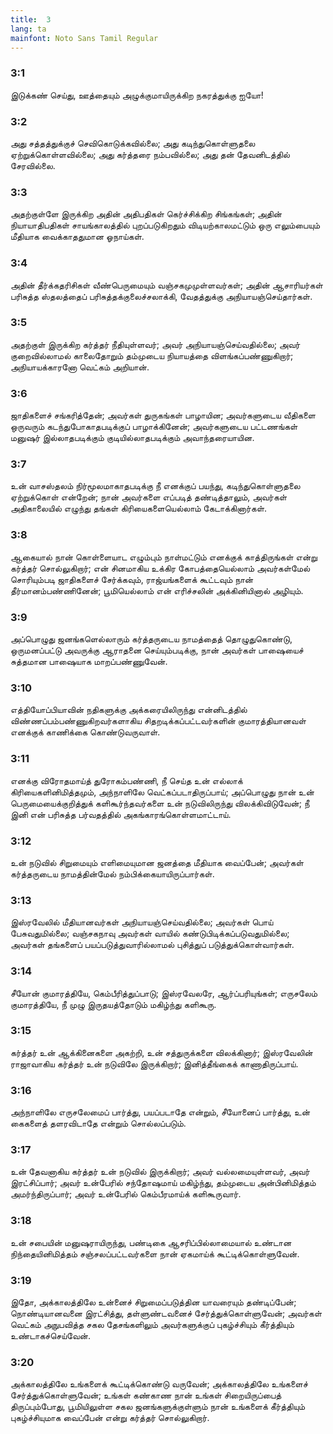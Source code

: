 ```yaml
---
title:  3
lang: ta
mainfont: Noto Sans Tamil Regular
---
```


###  3:1

இடுக்கண் செய்து, ஊத்தையும் அழுக்குமாயிருக்கிற நகரத்துக்கு ஐயோ!

###  3:2

அது சத்தத்துக்குச் செவிகொடுக்கவில்லை; அது கடிந்துகொள்ளுதலை ஏற்றுக்கொள்ளவில்லை; அது கர்த்தரை நம்பவில்லை; அது தன் தேவனிடத்தில் சேரவில்லை.

###  3:3

அதற்குள்ளே இருக்கிற அதின் அதிபதிகள் கெர்ச்சிக்கிற சிங்கங்கள்; அதின் நியாயாதிபதிகள் சாயங்காலத்தில் புறப்படுகிறதும் விடியற்காலமட்டும் ஒரு எலும்பையும் மீதியாக வைக்காததுமான ஓநாய்கள்.

###  3:4

அதின் தீர்க்கதரிசிகள் வீண்பெருமையும் வஞ்சகமுமுள்ளவர்கள்; அதின் ஆசாரியர்கள் பரிசுத்த ஸ்தலத்தைப் பரிசுத்தக்குலைச்சலாக்கி, வேதத்துக்கு அநியாயஞ்செய்தார்கள்.

###  3:5

அதற்குள் இருக்கிற கர்த்தர் நீதியுள்ளவர்; அவர் அநியாயஞ்செய்வதில்லை; அவர் குறைவில்லாமல் காலைதோறும் தம்முடைய நியாயத்தை விளங்கப்பண்ணுகிறார்; அநியாயக்காரனோ வெட்கம் அறியான்.

###  3:6

ஜாதிகளைச் சங்கரித்தேன்; அவர்கள் துருகங்கள் பாழாயின; அவர்களுடைய வீதிகளை ஒருவரும் கடந்துபோகாதபடிக்குப் பாழாக்கினேன்; அவர்களுடைய பட்டணங்கள் மனுஷர் இல்லாதபடிக்கும் குடியில்லாதபடிக்கும் அவாந்தரையாயின.

###  3:7

உன் வாசஸ்தலம் நிர்மூலமாகாதபடிக்கு நீ எனக்குப் பயந்து, கடிந்துகொள்ளுதலை ஏற்றுக்கொள் என்றேன்; நான் அவர்களை எப்படித் தண்டித்தாலும், அவர்கள் அதிகாலையில் எழுந்து தங்கள் கிரியைகளையெல்லாம் கேடாக்கினார்கள்.

###  3:8

ஆகையால் நான் கொள்ளையாட எழும்பும் நாள்மட்டும் எனக்குக் காத்திருங்கள் என்று கர்த்தர் சொல்லுகிறார்; என் சினமாகிய உக்கிர கோபத்தையெல்லாம் அவர்கள்மேல் சொரியும்படி ஜாதிகளைச் சேர்க்கவும், ராஜ்யங்களைக் கூட்டவும் நான் தீர்மானம்பண்ணினேன்; பூமியெல்லாம் என் எரிச்சலின் அக்கினியினால் அழியும்.

###  3:9

அப்பொழுது ஜனங்களெல்லாரும் கர்த்தருடைய நாமத்தைத் தொழுதுகொண்டு, ஒருமனப்பட்டு அவருக்கு ஆராதனை செய்யும்படிக்கு, நான் அவர்கள் பாஷையைச் சுத்தமான பாஷையாக மாறப்பண்ணுவேன்.

###  3:10

எத்தியோப்பியாவின் நதிகளுக்கு அக்கரையிலிருந்து என்னிடத்தில் விண்ணப்பம்பண்ணுகிறவர்களாகிய சிதறடிக்கப்பட்டவர்களின் குமாரத்தியானவள் எனக்குக் காணிக்கை கொண்டுவருவாள்.

###  3:11

எனக்கு விரோதமாய்த் துரோகம்பண்ணி, நீ செய்த உன் எல்லாக் கிரியைகளினிமித்தமும், அந்நாளிலே வெட்கப்படாதிருப்பாய்; அப்பொழுது நான் உன் பெருமையைக்குறித்துக் களிகூர்ந்தவர்களை உன் நடுவிலிருந்து விலக்கிவிடுவேன்; நீ இனி என் பரிசுத்த பர்வதத்தில் அகங்காரங்கொள்ளமாட்டாய்.

###  3:12

உன் நடுவில் சிறுமையும் எளிமையுமான ஜனத்தை மீதியாக வைப்பேன்; அவர்கள் கர்த்தருடைய நாமத்தின்மேல் நம்பிக்கையாயிருப்பார்கள்.

###  3:13

இஸ்ரவேலில் மீதியானவர்கள் அநியாயஞ்செய்வதில்லை; அவர்கள் பொய் பேசுவதுமில்லை; வஞ்சகநாவு அவர்கள் வாயில் கண்டுபிடிக்கப்படுவதுமில்லை; அவர்கள் தங்களைப் பயப்படுத்துவாரில்லாமல் புசித்துப் படுத்துக்கொள்வார்கள்.

###  3:14

சீயோன் குமாரத்தியே, கெம்பீரித்துப்பாடு; இஸ்ரவேலரே, ஆர்ப்பரியுங்கள்; எருசலேம் குமாரத்தியே, நீ முழு இருதயத்தோடும் மகிழ்ந்து களிகூரு.

###  3:15

கர்த்தர் உன் ஆக்கினைகளை அகற்றி, உன் சத்துருக்களை விலக்கினார்; இஸ்ரவேலின் ராஜாவாகிய கர்த்தர் உன் நடுவிலே இருக்கிறார்; இனித்தீங்கைக் காணாதிருப்பாய்.

###  3:16

அந்நாளிலே எருசலேமைப் பார்த்து, பயப்படாதே என்றும், சீயோனைப் பார்த்து, உன் கைகளைத் தளரவிடாதே என்றும் சொல்லப்படும்.

###  3:17

உன் தேவனாகிய கர்த்தர் உன் நடுவில் இருக்கிறார்; அவர் வல்லமையுள்ளவர், அவர் இரட்சிப்பார்; அவர் உன்பேரில் சந்தோஷமாய் மகிழ்ந்து, தம்முடைய அன்பினிமித்தம் அமர்ந்திருப்பார்; அவர் உன்பேரில் கெம்பீரமாய்க் களிகூருவார்.

###  3:18

உன் சபையின் மனுஷராயிருந்து, பண்டிகை ஆசரிப்பில்லாமையால் உண்டான நிந்தையினிமித்தம் சஞ்சலப்பட்டவர்களை நான் ஏகமாய்க் கூட்டிக்கொள்ளுவேன்.

###  3:19

இதோ, அக்காலத்திலே உன்னைச் சிறுமைப்படுத்தின யாவரையும் தண்டிப்பேன்; நொண்டியானவனை இரட்சித்து, தள்ளுண்டவனைச் சேர்த்துக்கொள்ளுவேன்; அவர்கள் வெட்கம் அநுபவித்த சகல தேசங்களிலும் அவர்களுக்குப் புகழ்ச்சியும் கீர்த்தியும் உண்டாகச்செய்வேன்.

###  3:20

அக்காலத்திலே உங்களைக் கூட்டிக்கொண்டு வருவேன்; அக்காலத்திலே உங்களைச் சேர்த்துக்கொள்ளுவேன்; உங்கள் கண்காண நான் உங்கள் சிறையிருப்பைத் திருப்பும்போது, பூமியிலுள்ள சகல ஜனங்களுக்குள்ளும் நான் உங்களைக் கீர்த்தியும் புகழ்ச்சியுமாக வைப்பேன் என்று கர்த்தர் சொல்லுகிறார்.

